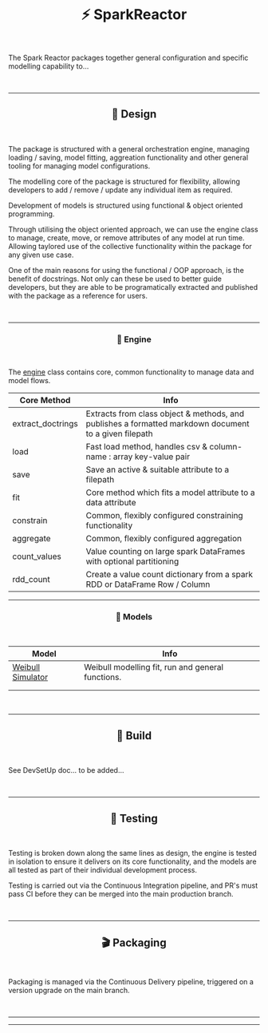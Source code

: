 <h1 align="center"><b> ⚡ SparkReactor </b></h1><br>

The Spark Reactor packages together general configuration and specific modelling capability to...

<br>

---
<h2 align="center"><b> 🎯 Design </b></h2><br>

The package is structured with a general orchestration engine, managing loading / saving, model fitting, aggreation functionality and other general tooling for managing model configurations.

The modelling core of the package is structured for flexibility, allowing developers to add / remove / update any individual item as required. 

Development of models is structured using functional & object oriented programming. 

Through utilising the object oriented approach, we can use the engine class to manage, create, move, or remove attributes of any model at run time. Allowing taylored use of the collective functionality within the package for any given use case.

One of the main reasons for using the functional / OOP approach, is the benefit of docstrings. Not only can these be used to better guide developers, but they are able to be programatically extracted and published with the package as a reference for users.

<br>

---
<h3 align="center"><b> 🔋 Engine </b></h3><br>

The [engine](../src/SparkReactor/engine.py) class contains core, common functionality to manage data and model flows. 

|**Core Method**|**Info**
|--|--
| extract_doctrings | Extracts from class object & methods, and publishes a formatted markdown document to a given filepath
| load | Fast load method, handles csv & column-name : array key-value pair
| save | Save an active & suitable attribute to a filepath
| fit | Core method which fits a model attribute to a data attribute
| constrain | Common, flexibly configured constraining functionality
| aggregate | Common, flexibly configured aggregation 
| count_values | Value counting on large spark DataFrames with optional partitioning  
| rdd_count | Create a value count dictionary from a spark RDD or DataFrame Row / Column


---
<h3 align="center"><b> 🧩 Models </b></h3><br>

|**Model**|**Info**
|--|--
|[Weibull Simulator]('../src/../../../src/SparkReactor/models/weibull.py') | Weibull modelling fit, run and general functions.
|  |  
|  |  


<br>

---
<h2 align="center"><b> 🧱 Build </b></h2><br>

See DevSetUp doc... to be added...

<br>

---
<h2 align="center"><b> 🧪 Testing </b></h2><br>

Testing is broken down along the same lines as design, the engine is tested in isolation to ensure it delivers on its core functionality, and the models are all tested as part of their individual development process. 

Testing is carried out via the Continuous Integration pipeline, and PR's must pass CI before they can be merged into the main production branch.

<br>

---
<h2 align="center"><b> 🎬 Packaging </b></h2><br>

Packaging is managed via the Continuous Delivery pipeline, triggered on a version upgrade on the main branch.

<br>

---
---
